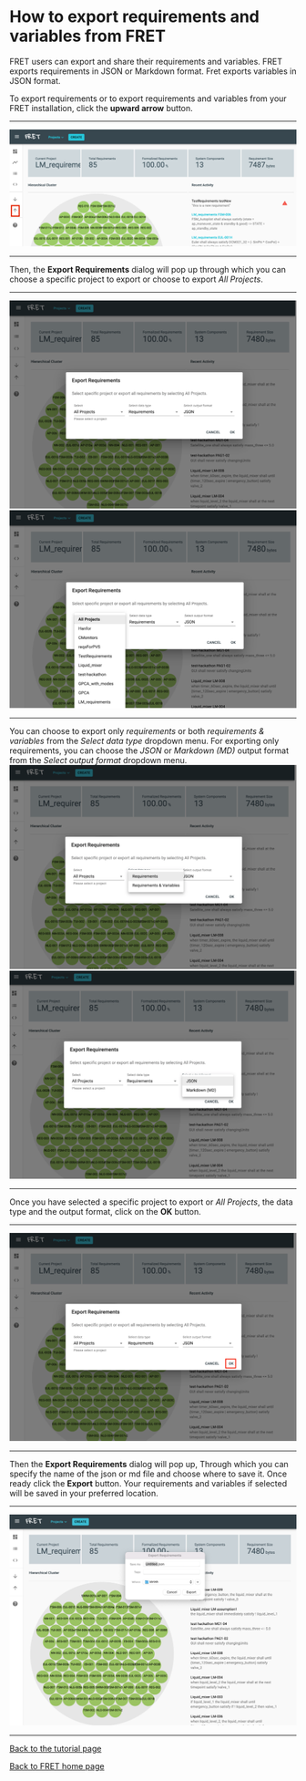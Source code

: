 # How to export requirements and variables from FRET

FRET users can export and share their requirements and variables.  FRET exports requirements in JSON or Markdown format. Fret exports variables in JSON format.

To export requirements or to export requirements and variables from your FRET installation, click the **upward arrow** button.
***
<img src="../../screen_shots/Export-1a.png">

***

Then, the  **Export Requirements** dialog will pop up through which you can choose a specific project to export or choose to export *All Projects*.
***
<img src="../../screen_shots/Export-2.png">
<img src="../../screen_shots/Export-2b.png">

***

You can choose to export only *requirements* or both *requirements & variables* from the *Select data type* dropdown menu.  For exporting only requirements, you can choose the *JSON* or *Markdown (MD)* output format from the *Select output format* dropdown menu.
<img src="../../screen_shots/Export-2c.png">
<img src="../../screen_shots/Export-2d.png">

***

Once you have selected a specific project to export or *All Projects*, the data type and the output format, click on the **OK** button.
***
<img src="../../screen_shots/Export-3.png">

***

Then the **Export Requirements** dialog will pop up, Through which you can specify the name of the json or md file and choose where to save it. Once ready click the **Export** button. Your requirements and variables if selected will be saved in your preferred location.
***
<img src="../../screen_shots/Export-4.png">

***

[Back to the tutorial page](../tutorial.md)

[Back to FRET home page](../../userManual.md)
